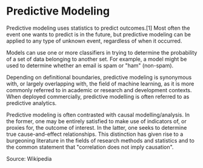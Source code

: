 # Predictive Modeling

Predictive modeling uses statistics to predict outcomes.[1] Most often the event one wants to predict is in the future, but predictive modeling can be applied to any type of unknown event, regardless of when it occurred.

Models can use one or more classifiers in trying to determine the probability of a set of data belonging to another set. For example, a model might be used to determine whether an email is spam or "ham" (non-spam).

Depending on definitional boundaries, predictive modeling is synonymous with, or largely overlapping with, the field of machine learning, as it is more commonly referred to in academic or research and development contexts. When deployed commercially, predictive modelling is often referred to as predictive analytics.

Predictive modeling is often contrasted with causal modelling/analysis. In the former, one may be entirely satisfied to make use of indicators of, or proxies for, the outcome of interest. In the latter, one seeks to determine true cause-and-effect relationships. This distinction has given rise to a burgeoning literature in the fields of research methods and statistics and to the common statement that "correlation does not imply causation".


Source: Wikipedia
